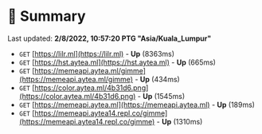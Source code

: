 # 📖 Summary
Last updated: **2/8/2022, 10:57:20 PTG "Asia/Kuala_Lumpur"**

- `GET` [https://lilr.ml](https://lilr.ml) - **Up** (8363ms)
- `GET` [https://hst.aytea.ml](https://hst.aytea.ml) - **Up** (665ms)
- `GET` [https://memeapi.aytea.ml/gimme](https://memeapi.aytea.ml/gimme) - **Up** (434ms)
- `GET` [https://color.aytea.ml/4b31d6.png](https://color.aytea.ml/4b31d6.png) - **Up** (1545ms)
- `GET` [https://memeapi.aytea.ml](https://memeapi.aytea.ml) - **Up** (189ms)
- `GET` [https://memeapi.aytea14.repl.co/gimme](https://memeapi.aytea14.repl.co/gimme) - **Up** (1310ms)
